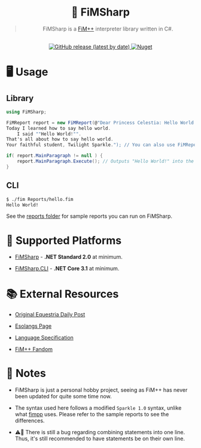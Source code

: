 <div align="center">
  
# 🐎 FiMSharp

> FiMSharp is a [FiM++](https://esolangs.org/wiki/FiM%2B%2B) interpreter library written in C#.

<br>

<div>
	<a href="https://github.com/Jaezmien/FiMSharp">
		<img
			alt="GitHub release (latest by date)"
			src="https://img.shields.io/github/v/release/Jaezmien/FiMSharp?label=Latest%20Release&style=for-the-badge"
		>
	</a>
	<a href="https://www.nuget.org/packages/FiMSharp/">
		<img
			alt="Nuget"
			src="https://img.shields.io/nuget/v/FiMSharp?style=for-the-badge"
		>
	</a>
</div>

</div>

# 🖥 Usage

## Library

```csharp
using FiMSharp;

FiMReport report = new FiMReport(@"Dear Princess Celestia: Hello World!
Today I learned how to say hello world.
	I said ""Hello World!"".
That's all about how to say hello world.
Your faithful student, Twilight Sparkle."); // You can also use FiMReport.FromFile(string path); to use a path instead.

if( report.MainParagraph != null ) {
	report.MainParagraph.Execute(); // Outputs "Hello World!" into the console.
}
```

## CLI

```bash
$ ./fim Reports/hello.fim
Hello World!
```

See the [reports folder](./FiMSharp.Test/Reports/) for sample reports you can run on FiMSharp.

# 🚧 Supported Platforms

-   [FiMSharp](./FiMSharp) - **.NET Standard 2.0** at minimum.

-   [FiMSharp.CLI](./FiMSharp.CLI) - **.NET Core 3.1** at minimum.

# 📚 External Resources

-   [Original Equestria Daily Post](https://www.equestriadaily.com/2012/10/editorial-fim-pony-programming-language.html)

-   [Esolangs Page](https://esolangs.org/wiki/FiM%2B%2B)

-   [Language Specification](https://docs.google.com/document/d/1gU-ZROmZu0Xitw_pfC1ktCDvJH5rM85TxxQf5pg_xmg/edit#)

-   [FiM++ Fandom](https://fimpp.fandom.com)

# 📝 Notes

-   FiMSharp is just a personal hobby project, seeing as FiM++ has never been updated for quite some time now.

-   The syntax used here follows a modified `Sparkle 1.0` syntax, unlike what [fimpp](https://github.com/KarolS/fimpp) uses. Please refer to the sample reports to see the differences.

-   ⚠🐛 There is still a bug regarding combining statements into one line. Thus, it's still recommended to have statements be on their own line.
